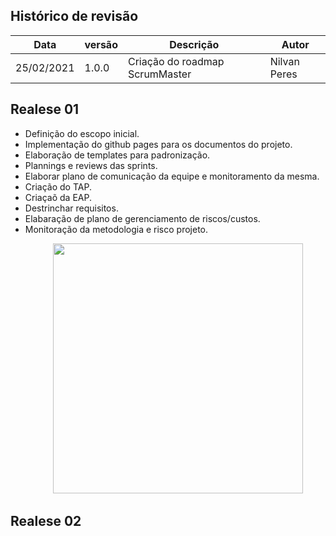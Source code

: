 ## Histórico de revisão

|       Data         |versão                       |Descrição                        |Autor|
|----------------|-------------------------------|-----------------------------|---------------------|
|25/02/2021|1.0.0           |Criação do roadmap ScrumMaster              |Nilvan Peres|


## Realese 01
* Definição do escopo inicial.
* Implementação do github pages para os documentos do projeto.
* Elaboração de templates para padronização.
* Plannings e reviews das sprints.
* Elaborar plano de comunicação da equipe e monitoramento da mesma.
* Criação do TAP.
* Criaçaõ da EAP.
* Destrinchar requisitos.
* Elabaração de plano de gerenciamento de riscos/custos.
* Monitoração da metodologia e risco projeto.  
   

<p align = "center"> &emsp;&emsp; <img src="./assets/RoadMap_SC.png" width="400" height="400"/> </p>

## Realese 02